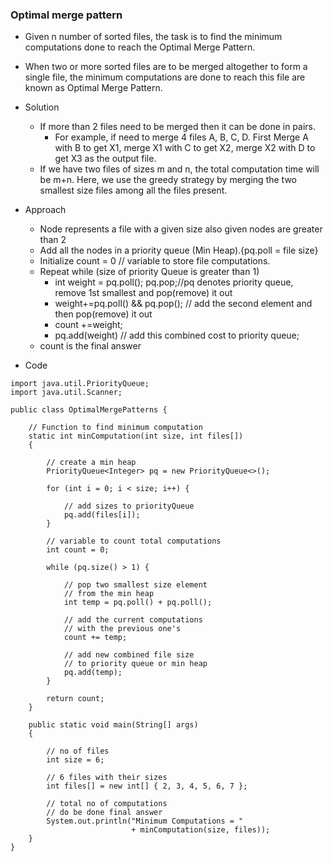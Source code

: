 ### Optimal merge pattern

- Given n number of sorted files, the task is to find the minimum computations done to reach the Optimal Merge Pattern.
- When two or more sorted files are to be merged altogether to form a single file, the minimum computations are done to reach this file are known as Optimal Merge Pattern.

- Solution
  - If more than 2 files need to be merged then it can be done in pairs. 
    - For example, if need to merge 4 files A, B, C, D. First Merge A with B to get X1, merge X1 with C to get X2, merge X2 with D to get X3 as the output file.
  - If we have two files of sizes m and n, the total computation time will be m+n. Here, we use the greedy strategy by merging the two smallest size files among all the files present.
    
- Approach
  - Node represents a file with a given size also given nodes are greater than 2
  - Add all the nodes in a priority queue (Min Heap).{pq.poll = file size}
  - Initialize count = 0 // variable to store file computations.
  - Repeat while (size of priority Queue is greater than 1)
    - int weight = pq.poll(); pq.pop;//pq denotes priority queue, remove 1st smallest and pop(remove) it out
    - weight+=pq.poll()  && pq.pop(); // add the second element and then pop(remove) it out
    - count +=weight;
    - pq.add(weight) // add this combined cost to priority queue;  
  - count is the final answer

- Code
  
```
import java.util.PriorityQueue;
import java.util.Scanner;
 
public class OptimalMergePatterns {
 
    // Function to find minimum computation
    static int minComputation(int size, int files[])
    {
 
        // create a min heap
        PriorityQueue<Integer> pq = new PriorityQueue<>();
 
        for (int i = 0; i < size; i++) {
 
            // add sizes to priorityQueue
            pq.add(files[i]);
        }
 
        // variable to count total computations
        int count = 0;
 
        while (pq.size() > 1) {
 
            // pop two smallest size element
            // from the min heap
            int temp = pq.poll() + pq.poll();
 
            // add the current computations
            // with the previous one's
            count += temp;
 
            // add new combined file size
            // to priority queue or min heap
            pq.add(temp);
        }
 
        return count;
    }
 
    public static void main(String[] args)
    {
 
        // no of files
        int size = 6;
 
        // 6 files with their sizes
        int files[] = new int[] { 2, 3, 4, 5, 6, 7 };
 
        // total no of computations
        // do be done final answer
        System.out.println("Minimum Computations = "
                           + minComputation(size, files));
    }
}
```